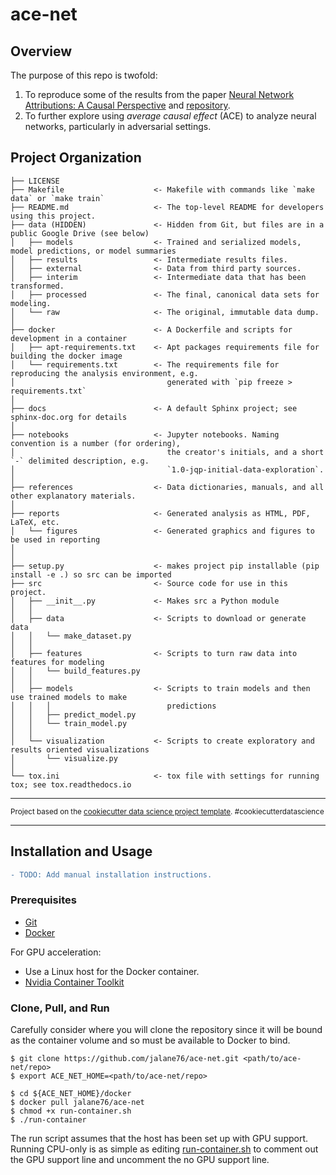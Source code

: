 # ace-net

## Overview

The purpose of this repo is twofold:

1. To reproduce some of the results from the paper [Neural Network Attributions: A Causal Perspective](https://arxiv.org/abs/1902.02302) and [repository](https://github.com/Piyushi-0/ACE).
2. To further explore using *average causal effect* (ACE) to analyze neural networks, particularly in adversarial settings.

## Project Organization

    ├── LICENSE
    ├── Makefile                    <- Makefile with commands like `make data` or `make train`
    ├── README.md                   <- The top-level README for developers using this project.
    ├── data (HIDDEN)               <- Hidden from Git, but files are in a public Google Drive (see below)
    │   ├── models                  <- Trained and serialized models, model predictions, or model summaries
    │   ├── results                 <- Intermediate results files.
    │   ├── external                <- Data from third party sources.
    │   ├── interim                 <- Intermediate data that has been transformed.
    │   ├── processed               <- The final, canonical data sets for modeling.
    │   └── raw                     <- The original, immutable data dump.
    │
    ├── docker                      <- A Dockerfile and scripts for development in a container
    │   ├── apt-requirements.txt    <- Apt packages requirements file for building the docker image
    │   └── requirements.txt        <- The requirements file for reproducing the analysis environment, e.g.
    │                                  generated with `pip freeze > requirements.txt`
    │
    ├── docs                        <- A default Sphinx project; see sphinx-doc.org for details
    │
    ├── notebooks                   <- Jupyter notebooks. Naming convention is a number (for ordering),
    │                                  the creator's initials, and a short `-` delimited description, e.g.
    │                                  `1.0-jqp-initial-data-exploration`.
    │
    ├── references                  <- Data dictionaries, manuals, and all other explanatory materials.
    │
    ├── reports                     <- Generated analysis as HTML, PDF, LaTeX, etc.
    │   └── figures                 <- Generated graphics and figures to be used in reporting
    │
    │
    ├── setup.py                    <- makes project pip installable (pip install -e .) so src can be imported
    ├── src                         <- Source code for use in this project.
    │   ├── __init__.py             <- Makes src a Python module
    │   │
    │   ├── data                    <- Scripts to download or generate data
    │   │   └── make_dataset.py
    │   │
    │   ├── features                <- Scripts to turn raw data into features for modeling
    │   │   └── build_features.py
    │   │
    │   ├── models                  <- Scripts to train models and then use trained models to make
    │   │   │                          predictions
    │   │   ├── predict_model.py
    │   │   └── train_model.py
    │   │
    │   └── visualization           <- Scripts to create exploratory and results oriented visualizations
    │       └── visualize.py
    │
    └── tox.ini                     <- tox file with settings for running tox; see tox.readthedocs.io


--------

<p><small>Project based on the <a target="_blank" href="https://drivendata.github.io/cookiecutter-data-science/">cookiecutter data science project template</a>. #cookiecutterdatascience</small></p>

--------

## Installation and Usage
```diff
- TODO: Add manual installation instructions.
````
### Prerequisites

* [Git](https://git-scm.com/downloads)
* [Docker](https://www.docker.com/products/docker-desktop)

For GPU acceleration:

* Use a Linux host for the Docker container.
* [Nvidia Container Toolkit](https://github.com/NVIDIA/nvidia-docker)

### Clone, Pull, and Run

Carefully consider where you will clone the repository since it will be bound as the container volume and so must be available to Docker to bind.

```
$ git clone https://github.com/jalane76/ace-net.git <path/to/ace-net/repo>
$ export ACE_NET_HOME=<path/to/ace-net/repo>

$ cd ${ACE_NET_HOME}/docker
$ docker pull jalane76/ace-net
$ chmod +x run-container.sh
$ ./run-container
```

The run script assumes that the host has been set up with GPU support.  Running CPU-only is as simple as editing [run-container.sh](docker/run-container.sh) to comment out the GPU support line and uncomment the no GPU support line.